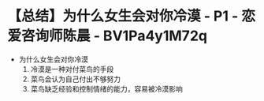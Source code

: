 # 【总结】为什么女生会对你冷漠 - P1 - 恋爱咨询师陈晨 - BV1Pa4y1M72q

-   为什么女生会对你冷漠
    1.  冷漠是一种对付菜鸟的手段
    2.  菜鸟会认为自己付出不够努力
    3.  菜鸟缺乏经验和控制情绪的能力，容易被冷漠影响